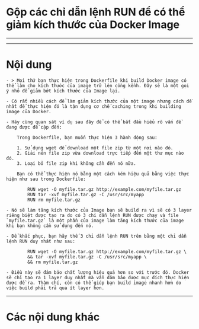 # Gộp các chỉ dẫn lệnh RUN để có thể giảm kích thước của Docker Image

____
____

# <a name="content">Nội dung</a>

    - > Mọi thứ bạn thực hiện trong Dockerfile khi build Docker image có thể làm cho kích thước của image trở lên cồng kềnh. Đây sẽ là một gọi ý nhỏ để giảm bớt kích thước của Image lại.

    - Có rất nhiều cách để làm giảm kích thước của một image nhưng cách dễ nhất để thực hiện đó là tận dụng cơ chế caching trong khi building image của Docker.

    - Hãy cùng quan sát ví dụ sau đây để có thể bắt đầu hiểu rõ vấn đề đang được đề cập đến:

        Trong Dockerfile, bạn muốn thực hiện 3 hành động sau:

        1. Sử dụng wget để download một file zip từ một nơi nào đó.
        2. Giải nén file zip vừa download trực tiếp đến một thư mục nào đó.
        3. Loại bỏ file zip khi không cần đến nó nữa.

        Bạn có thể thực hiện nó bằng một cách kém hiệu quả bằng việc thực hiện như sau trong Dockerfile:

            RUN wget -O myfile.tar.gz http://example.com/myfile.tar.gz
            RUN tar -xvf myfile.tar.gz -C /usr/src/myapp
            RUN rm myfile.tar.gz

    - Nó sẽ làm tăng kích thước của Image bạn sẽ build ra vì sẽ có 3 layer riêng biệt được tạo ra do có 3 chỉ dẫn lệnh RUN được chạy và file `myfile.tar.gz` là một phần của image làm tăng kích thước của image khi bạn không cần sử dụng đến nó.

    - Để khắc phục, bạn hãy thế 3 chỉ dẫn lệnh RUN trên bằng một chỉ dẫn lệnh RUN duy nhất như sau:

            RUN wget -O myfile.tar.gz http://example.com/myfile.tar.gz \
            && tar -xvf myfile.tar.gz -C /usr/src/myapp \
            && rm myfile.tar.gz
    
    - Điều này sẽ đảm bảo chất lượng hiệu quả hơn so với trước đó. Docker sẽ chỉ tạo ra 1 layer duy nhất mà vẫn đảm bảo được mục đích thực hiện được đề ra. Thậm chí, còn có thể giúp bạn build image nhanh hơn do việc build phải trả qua ít layer hơn.
____

# <a name="content-others">Các nội dung khác</a>
